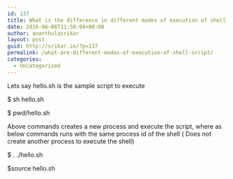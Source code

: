 ```yaml
---
id: 137
title: What is the difference in different modes of execution of shell script ?
date: 2016-06-06T11:50:04+00:00
author: ananthulasrikar
layout: post
guid: http://srikar.io/?p=137
permalink: /what-are-different-modes-of-execution-of-shell-script/
categories:
  - Uncategorized
---
```

Lets say hello.sh is the sample script to execute

$ sh hello.sh
  
$ pwd/hello.sh

Above commands creates a new process and execute the script, where as below commands runs with the same process id of the shell ( Does not create another process to execute the shell)

$ . ./hello.sh
  
$source hello.sh